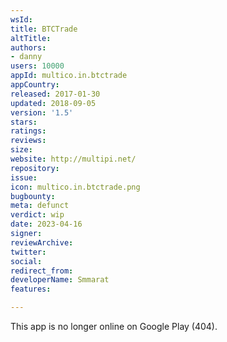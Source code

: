 ```yaml
---
wsId: 
title: BTCTrade
altTitle: 
authors:
- danny
users: 10000
appId: multico.in.btctrade
appCountry: 
released: 2017-01-30
updated: 2018-09-05
version: '1.5'
stars: 
ratings: 
reviews: 
size: 
website: http://multipi.net/
repository: 
issue: 
icon: multico.in.btctrade.png
bugbounty: 
meta: defunct
verdict: wip
date: 2023-04-16
signer: 
reviewArchive: 
twitter: 
social: 
redirect_from: 
developerName: Smmarat
features: 

---
```


This app is no longer online on Google Play (404).

